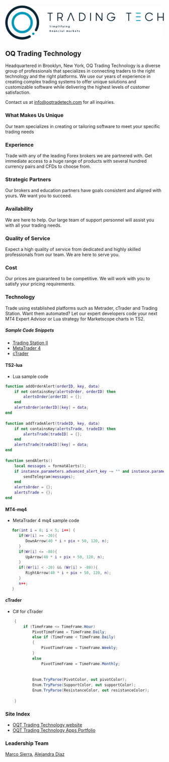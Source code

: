 <p align="center"><img src="oqt_english_logo.png"></p>

## OQ Trading Technology
Headquartered in Brooklyn, New York, OQ Trading Technology is a diverse group of professionals that specializes in connecting traders to the right technology and the right platforms. We use our years of experience in creating complex trading systems to offer unique solutions and customizable software while delivering the highest levels of customer satisfaction.

Contact us at [info@oqtradetech.com](mailto:info@oqtradetech.com) for all inquiries.

### What Makes Us Unique
Our team specializes in creating or tailoring software to meet your specific trading needs

### Experience
Trade with any of the leading Forex brokers we are partnered with. Get immediate access to a huge range of products with several hundred currency pairs and CFDs to choose from. 

### Strategic Partners
Our brokers and education partners have goals consistent and aligned with yours. We want you to succeed. 

### Availability
We are here to help. Our large team of support personnel will assist you with all your trading needs. 

### Quality of Service
Expect a high quality of service from dedicated and highly skilled professionals from our team. We are here to serve you. 

### Cost
Our prices are guaranteed to be competitive. We will work with you to satisfy your pricing requirements.

### Technology
Trade using established platforms such as Metrader, cTrader and Trading Station. Want them automated? Let our expert developers code your next MT4 Expert Advisor or Lua strategy for Marketscope charts in TS2. 

##### Sample Code Snippets

- [Trading Station II](https://github.com/oq-trade-tech/about_us#TS2-lua)
- [MetaTrader 4](https://github.com/oq-trade-tech/about_us#MT4-mq4)
- [cTrader](https://github.com/oq-trade-tech/about_us#cTrader)

#### TS2-lua
  * Lua sample code

```lua
function addOrderAlert(orderID, key, data)
	if not containsKey(alertsOrder, orderID) then
		alertsOrder[orderID] = {};
	end
	alertsOrder[orderID][key] = data;
end

function addTradeAlert(tradeID, key, data)
	if not containsKey(alertsTrade, tradeID) then
		alertsTrade[tradeID] = {};
	end
	alertsTrade[tradeID][key] = data;
end

function sendAlerts()
	local messages = formatAlerts();
	if instance.parameters.advanced_alert_key ~= "" and instance.parameters.use_advanced_alert then
		sendTelegram(messages);
	end
	alertsOrder = {};
	alertsTrade = {};
end
```
#### MT4-mq4
  * MetaTrader 4 mq4 sample code

```lua
   for(int i = 0; i < 5; i++) {
      if(Wr[i] >= -20){
         DownArrow(40 * i + pix + 50, 120, n);
      }
      if(Wr[i] <= -80){
         UpArrow(40 * i + pix + 50, 120, n);
      }
      if((Wr[i] < -20) && (Wr[i] > -80)){
         RightArrow(40 * i + pix + 50, 120, n);
      }
      n++; 
   }
```

#### cTrader
  * C# for cTrader

```C#
	{ 
		if (TimeFrame <= TimeFrame.Hour)
    		PivotTimeFrame = TimeFrame.Daily;
    		else if (TimeFrame < TimeFrame.Daily)
    		{
    			PivotTimeFrame = TimeFrame.Weekly;
    		}
    		else
    			PivotTimeFrame = TimeFrame.Monthly;
 
 
    		Enum.TryParse(PivotColor, out pivotColor);
    		Enum.TryParse(SupportColor, out supportColor);
    		Enum.TryParse(ResistanceColor, out resistanceColor);
 
 	}
```

### Site Index
* [OQT Trading Technology website](https://www.oqtradetech.com)
* [OQT Trading Technology Apps Portfolio](https://oq-trade-tech.github.io)

### Leadership Team

[Marco Sierra](https://www.linkedin.com/in/marcosierra1/),
[Alejandra Diaz](https://www.linkedin.com/in/alejandra-diaz-2b973410b/)
